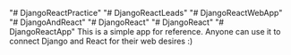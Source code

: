 "# DjangoReactPractice" 
"# DjangoReactLeads" 
"# DjangoReactWebApp" 
"# DjangoAndReact" 
"# DjangoReact" 
"# DjangoReact" 
"# DjangoReactApp" 
This is a simple app for reference. Anyone can use it to connect Django and React for their web desires :)